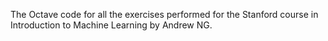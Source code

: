 The Octave code for all the exercises performed for the Stanford course in Introduction to Machine Learning by Andrew NG.
